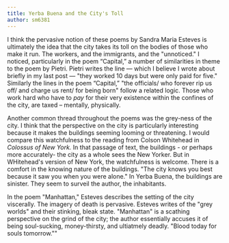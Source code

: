 ```yaml
---
title: Yerba Buena and the City's Toll
author: sm6381
---
```

I think the pervasive notion of these poems by Sandra Maria Esteves is ultimately the idea that the city takes its toll on the bodies of those who make it run. The workers, and the immigrants, and the "unnoticed." I noticed, particularly in the poem “Capital,” a number of similarities in theme to the poem by Pietri. Pietri writes the line — which I believe I wrote about briefly in my last post — "they worked 10 days but were only paid for five." Similarly the lines in the poem “Capital,” "the officials/ who forever rip us off/ and charge us rent/ for being born" follow a related logic. Those who work hard who have to _pay_ for their very existence within the confines of the city, are taxed – mentally, physically.

Another common thread throughout the poems was the grey-ness of the city. I think that the perspective on the city is particularly interesting because it makes the buildings seeming looming or threatening. I would compare this watchfulness to the reading from Colson Whitehead in _Colossus of New York._ In that passage of text, the buildings - or perhaps more accurately- the city as a whole sees the New Yorker. But in WHitehead's version of New York, the watchfulness is welcome. There is a comfort in the knowing nature of the buildings. "The city knows you best because it saw you when you were alone." In Yerba Buena, the buildings are sinister. They seem to surveil the author, the inhabitants.

In the poem "Manhattan," Esteves describes the setting of the city viscerally. The imagery of death is pervasive. Esteves writes of the "grey worlds" and their stinking, bleak state. "Manhattan" is a scathing perspective on the grind of the city; the author essentially accuses it of being soul-sucking, money-thirsty, and ultiatmely deadly. "Blood today for souls tomorrow.""

